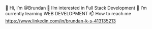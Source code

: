 👋 Hi, I’m @Brundan
👀 I’m interested in Full Stack Development
🌱 I’m currently learning WEB DEVELOPMENT
📫 How to reach me https://www.linkedin.com/in/brundan-k-s-413135213
